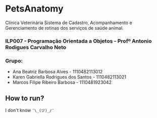 # PetsAnatomy
Clínica Veterinária 
Sistema de Cadastro, Acompanhamento e Gerenciamento de rotinas dos serviços de saúde animal.

### ILP007 - Programação Orientada a Objetos - Profº Antonio Rodigues Carvalho Neto

### Grupo:
* Ana Beatriz Barbosa Alves - 1110482113012
* Karen Gabriella Rodrigues dos Santos - 1110482113021
* Marcos Filipe Ribeiro Barbosa - 1110481923042


## How to run?

I don't know `¯\_(ツ)_/¯`
